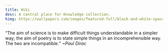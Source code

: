 ```yaml
---
title: Wiki
desc: A central place for Knowledge collection.
himg: https://wallpapers.com/images/featured-full/black-and-white-space-x1nvtocshb6mk05t.jpg
---
```

<q>The aim of science is to make difficult things understandable in a simpler way; the aim of poetry is to state simple things in an incomprehensible way. The two are incompatible.</q> 
<cite>~Paul Dirac</cite>
